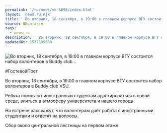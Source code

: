 ```yaml
---
permalink: '/ru/news/vk-5698/index.html'
layout: 'news.ru.njk'
title: ' Во вторник, 18 сентября, в 19:00 в главном корпусе ВГУ состоится набор волонтеров в Buddy club…'
source: ВКонтакте
tags:
  - news_ru
description: ' Во вторник, 18 сентября, в 19:00 в главном корпусе ВГУ состоится набор волонтеров в Buddy club…'
updatedAt: 1537185660
---
```

![ Во вторник, 18 сентября, в 19:00 в главном корпусе ВГУ состоится набор волонтеров в Buddy club…](https://sun9-29.userapi.com/impf/c844617/v844617592/f3417/v3ZcELOjY-A.jpg?size=1280x850&quality=96&proxy=1&sign=72d9ee84e0fe6c76b979543bb1c21e43&c_uniq_tag=qaLtpbEMBoZSONpWxzhjpLcHrrHWKlVvxoI2Vew7gWg&type=album)

#ГостевойПост

Во вторник, 18 сентября, в 19:00 в главном корпусе ВГУ состоится набор волонтеров в Buddy club VSU.

Ребята помогают иностранным студентам адаптироваться в новой среде, влиться в атмосферу университета и нашего города .

На встрече расскажут, что волонтерам даёт работа с иностранными студентами и ответят на вопросы.

Сбор около центральной лестницы на первом этаже.
